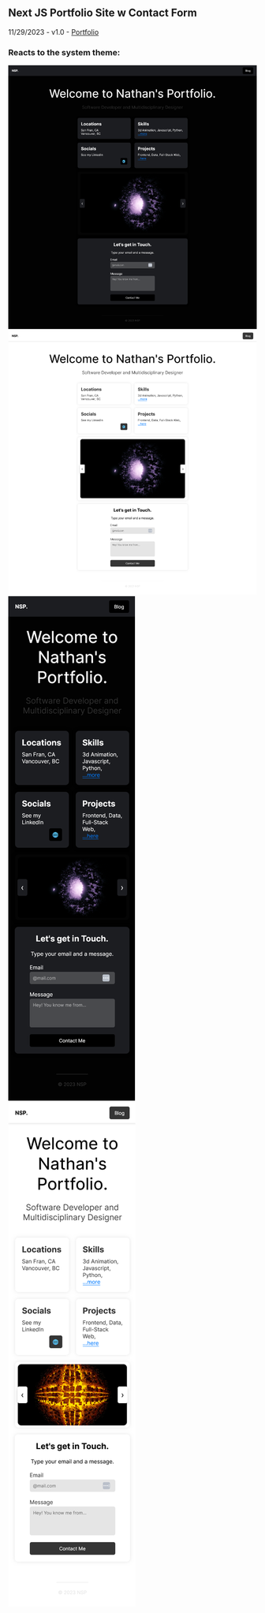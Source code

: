 ## Next JS Portfolio Site w Contact Form
11/29/2023 - v1.0 - [Portfolio](https://nathanpotter.tech)

### Reacts to the system theme:
![desktop dark](./deskB.png)
![desktop light](./deskL.png)
![mobile dark](./mobD.png)
![mobile light](./mobG.png)
